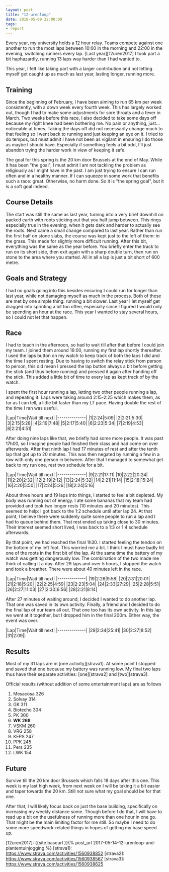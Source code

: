 ```yaml
---
layout: post
title: "12-urenloop"
date: 2018-05-09 22:00:00
tags:
- report
---
```


Every year, my university holds a 12 hour relay. Teams compete against one
another to run the most laps between 10:00 in the morning and 22:00 in the
evening, switching runners every lap. [Last year][12uren2017] I took part a bit
haphazardly, running 13 laps way harder than I had wanted to.

This year, I felt like taking part with a larger contribution and not letting
myself get caught up as much as last year, lasting longer, running more.

## Training

Since the beginning of February, I have been aiming to run 65 km per week
consistently, with a down week every fourth week.  This has largely worked out,
though I had to make some adjustments for sore throats and a fever in March.
Two weeks before this race, I also decided to take some days off because my
right knee had been bothering me.  No pain or anything, just... noticeable at
times. Taking the days off did not necessarily change much to that feeling so I
went back to running and just keeping an eye on it. I tried to do tempos, but
must admit I have not been as vigilant in ensuring I do those as maybe I should
have. Especially if something feels a bit odd, I'll just abandon trying the
harder work in view of keeping it safe.

The goal for this spring is the 20 km door Brussels at the end of May. While it
has been "the goal", I must admit I am not tackling the problem as religiously
as I might have in the past. I am just trying to ensure I can run often and in
a healthy manner. If I can squeeze in some work that benefits such a race:
great. Otherwise, no harm done. So it is "the spring goal", but it is a soft
goal indeed.

## Course Details

The start was still the same as last year, turning into a very brief downhill
on packed earth with roots sticking out that you half jump between. This rings
especially true in the evening, when it gets dark and harder to actually see
the roots. Next came a small change compared to last year. Rather than run the
first half on stone slabs, the course was kept just to the left of them: in the
grass. This made for slightly more difficult running. After this bit,
everything was the same as the year before.  You briefly enter the track to run
on its short side, then exit again with a sharp double turn, then run on stone
to the area where you started. All in all a lap is just a bit short of 600
metre.

## Goals and Strategy

I had no goals going into this besides ensuring I could run for longer than
last year, while not damaging myself as much in the process.  Both of these are
met by one simple thing: running a bit slower. Last year I let myself get
dragged into sprinting a bit too often, especially since I figured I would only
be spending an hour at the race. This year I wanted to stay several hours, so I
could not let that happen.

## Race

I had to teach in the afternoon, so had to wait till after that before I could
join my team. I joined them around 16:00, running my first lap shortly
thereafter. I used the laps button on my watch to keep track of both the laps I
did and the time I spent resting. Due to having to switch the relay stick from
person to person, this did mean I pressed the lap button always a bit before
getting the stick (and thus before running) and pressed it again after handing
off the stick. This added a little bit of time to every lap as kept track of by
the watch.

I spent the first hour running a lap, letting two other people running a lap,
and repeating it. Laps were taking around 2:15-2:25 which makes them, as far as
I can tell, a little bit faster than my LT pace. Having double the rest of the
time I ran was useful.

|Lap|Time|Wait till next|
|--------------|
|1|2:24|5:09|
|2|2:21|5:30|
|3|2:15|5:28|
|4|2:19|7:48|
|5|2:17|5:40|
|6|2:23|5:34|
|7|2:19|4:53|
|8|2:21|4:51|

After doing nine laps like that, we briefly had some more people. It was past
17h00, so I imagine people had finished their class and had come on over
afterwards. After that ninth lap I had 17 minutes of rest and after the tenth
lap that got up to 20 minutes. This was then negated by running a few in a row
with only one person in between. After that I managed to somewhat get back to
my run one, rest two schedule for a bit.

|Lap|Time|Wait till next|
|--------------|
|9|2:21|17:11|
|10|2:22|20:24|
|11|2:20|2:32|
|12|2:19|2:12|
|13|2:24|5:32|
|14|2:21|11:14|
|15|2:18|15:24|
|16|2:20|5:50|
|17|2:24|5:26|
|18|2:24|5:16|

About three hours and 19 laps into things, I started to feel a bit depleted. My
body was running out of energy. I ate some bananas that my team had provided
and took two longer rests (10 minutes and 20 minutes). This seemed to help: I
got back to the 1:2 schedule until after lap 24.  At that point, I believe
there were suddenly quite some people to run a lap and I had to queue behind
them. That rest ended up taking close to 30 minutes. Their interest seemed
short lived, I was back to a 1:3 or 1:4 schedule afterwards.

By that point, we had reached the final 1h30. I started feeling the tendon on
the bottom of my left foot. This worried me a bit. I think I must have badly
hit one of the roots in the first bit of the lap. At the same time the battery
of my watch was getting dangerously low. The combination of the two made me
think of calling it a day. After 29 laps and over 5 hours, I stopped the watch
and took a breather. There were about 40 minutes left in the race.

|Lap|Time|Wait till next|
|--------------|
|19|2:26|9:58|
|20|2:31|20:01|
|21|2:18|5:20|
|22|2:25|4:59|
|23|2:23|5:04|
|24|2:33|27:29|
|25|2:28|5:51|
|26|2:27|11:03|
|27|2:30|6:56|
|28|2:21|8:14|

After 27 minutes of waiting around, I decided I wanted to do another lap. That
one was saved in its own activity.  Finally, a friend and I decided to do the
final lap of our team all out. That one too has its own activity.  In this lap
we went at it together, but I dropped him in the final 200m. Either way, the
event was over.

|Lap|Time|Wait till next|
|--------------|
|29|2:34|25:41|
|30|2:27|8:52|
|31|2:09||

## Results

Most of my 31 laps are in [one activity][strava1]. At some point I stopped and
saved that one because my battery was running low. My final two laps thus have
their separate activities: [one][strava2] and [two][strava3].

Official results (without addition of some entertainment laps) are as follows

1. Mesacosa 326
2. Solvay 314
3. GK 311
4. Biotecho 304
5. PK 300
6. **WK 268**
7. VSKM 260
8. VRG 258
9. KEPS 247
10. PPK 245
11. Pers 235
12. LWK 154

## Future

Survive till the 20 km door Brussels which falls 18 days after this one. This
week is my last high week, from next week on I will be taking it a bit easier
and taper towards the 20 km. Still not sure what my goal should be for that
one.

After that, I will likely focus back on just the base building, specifically on
increasing my weekly distance some.  Though before I do that, I will have to
read up a bit on the usefulness of running more than one hour in one go. That
might be the main limiting factor for me still. So maybe I need to do some more
speedwork-related things in hopes of getting my base speed up.

[12uren2017]: {{site.baseurl }}{% post_url 2017-05-14-12-urenloop-and-plantentuinjogging %}
[strava1]: https://www.strava.com/activities/1560938852
[strava2]: https://www.strava.com/activities/1560938567
[strava3]: https://www.strava.com/activities/1560938625
